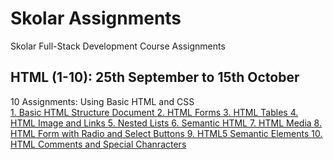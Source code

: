 # Skolar Assignments
Skolar Full-Stack Development Course Assignments 

<div>
<h2>HTML (1-10): 25th September to 15th October</h2>
<p> 
   10 Assignments: Using Basic HTML and CSS <br>
   <a href = "C:\Users\sivaa\MyFiles\fullstackdevelopment\HTML1-10\A1_Basic_HTML_structure\file.html">1. Basic HTML Structure Document </a>
   <a href = "C:\Users\sivaa\MyFiles\fullstackdevelopment HTML1-10\A2_HTML_Forms\file.html">2. HTML Forms </a>
   <a href = "C:\Users\sivaa\MyFiles\fullstackdevelopment\HTML1-10\A3_HTML_tables\file.html">3. HTML Tables </a>
   <a href = "C:\Users\sivaa\MyFiles\fullstackdevelopment\HTML1-10\A4_HTML_Image_and_Links\file.html">4. HTML Image and Links </a>
   <a href = "C:\Users\sivaa\MyFiles\fullstackdevelopment\HTML1-10\A5_Nested_Lists\file.html">5. Nested Lists </a>
   <a href = "C:\Users\sivaa\MyFiles\fullstackdevelopment\HTML1-10\A7_Semantic_HTML\file.html">6. Semantic HTML </a>
   <a href = "C:\Users\sivaa\MyFiles\fullstackdevelopment\HTML1-10\A9_HTML_Media\file.html">7. HTML Media </a>
   <a href = "C:\Users\sivaa\MyFiles\fullstackdevelopment\HTML1-10\A8_HTML_Form_Radio_Select_Buttons\file.html">8. HTML Form with Radio and Select Buttons </a>
    <a href = "C:\Users\sivaa\MyFiles\fullstackdevelopment\HTML1-10\A9_HTML5_Semantic_Elements\file.html">9. HTML5  Semantic Elements </a>
   <a href = "C:\Users\sivaa\MyFiles\fullstackdevelopment\HTML1-10\A10_HTML_Comments_Spl_characters\file.html">10. HTML Comments and Special Chanracters </a>


</p>
</div>
  
